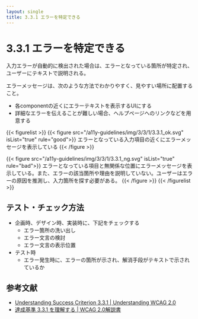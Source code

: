 ```yaml
---
layout: single
title: 3.3.1 エラーを特定できる
---
```


# 3.3.1 エラーを特定できる

入力エラーが自動的に検出された場合は、エラーとなっている箇所が特定され、ユーザーにテキストで説明される。

エラーメッセージは、次のような方法でわかりやすく、見やすい場所に配置すること。

- 各componentの近くにエラーテキストを表示するUIにする
- 詳細なエラーを伝えることが難しい場合、ヘルプページへのリンクなどを用意する

{{< figurelist >}}
  {{< figure
    src="/a11y-guidelines/img/3/3/1/3.3.1_ok.svg"
    isList="true"
    rule="good">}}
    エラーとなっている入力項目の近くにエラーメッセージを表示している
  {{< /figure >}}

  {{< figure
    src="/a11y-guidelines/img/3/3/1/3.3.1_ng.svg"
    isList="true"
    rule="bad">}}
    エラーとなっている項目と無関係な位置にエラーメッセージを表示している。また、エラーの該当箇所や理由を説明していない。ユーザーはエラーの原因を推測し、入力箇所を探す必要がある。
  {{< /figure >}}
{{< /figurelist >}}

## テスト・チェック方法

- 企画時、デザイン時、実装時に、下記をチェックする
  - エラー箇所の洗い出し
  - エラー文言の検討
  - エラー文言の表示位置
- テスト時
  - エラー発生時に、エラーの箇所が示され、解消手段がテキストで示されているか

## 参考文献

- [Understanding Success Criterion 3.3.1 | Understanding WCAG 2.0](https://www.w3.org/TR/UNDERSTANDING-WCAG20/minimize-error-identified.html)
- [達成基準 3.3.1 を理解する | WCAG 2.0解説書](http://waic.jp/docs/UNDERSTANDING-WCAG20/minimize-error-identified.html)
